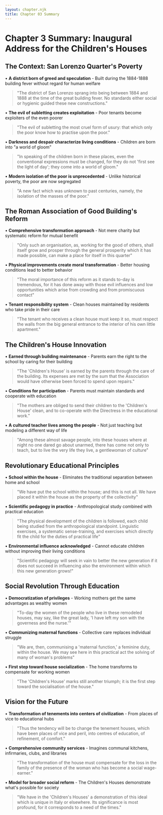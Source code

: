 ```yaml
---
layout: chapter.njk
title: Chapter 03 Summary
---
```


# Chapter 3 Summary: Inaugural Address for the Children's Houses

## The Context: San Lorenzo Quarter's Poverty
• **A district born of greed and speculation** - Built during the 1884-1888 building fever without regard for human welfare
> "The district of San Lorenzo sprang into being between 1884 and 1888 at the time of the great building fever. No standards either social or hygienic guided these new constructions."

• **The evil of subletting creates exploitation** - Poor tenants become exploiters of the even poorer
> "The evil of subletting the most cruel form of usury: that which only the poor know how to practise upon the poor."

• **Darkness and despair characterize living conditions** - Children are born into "a world of gloom"
> "In speaking of the children born in these places, even the conventional expressions must be changed, for they do not 'first see the light of day'; they come into a world of gloom."

• **Modern isolation of the poor is unprecedented** - Unlike historical poverty, the poor are now segregated
> "A new fact which was unknown to past centuries, namely, the isolation of the masses of the poor."

## The Roman Association of Good Building's Reform
• **Comprehensive transformation approach** - Not mere charity but systematic reform for mutual benefit
> "Only such an organisation, as, working for the good of others, shall itself grow and prosper through the general prosperity which it has made possible, can make a place for itself in this quarter"

• **Physical improvements create moral transformation** - Better housing conditions lead to better behavior
> "The moral importance of this reform as it stands to-day is tremendous, for it has done away with those evil influences and low opportunities which arise from crowding and from promiscuous contact"

• **Tenant responsibility system** - Clean houses maintained by residents who take pride in their care
> "The tenant who receives a clean house must keep it so, must respect the walls from the big general entrance to the interior of his own little apartment."

## The Children's House Innovation
• **Earned through building maintenance** - Parents earn the right to the school by caring for their building
> "The 'Children's House' is earned by the parents through the care of the building. Its expenses are met by the sum that the Association would have otherwise been forced to spend upon repairs."

• **Conditions for participation** - Parents must maintain standards and cooperate with education
> "The mothers are obliged to send their children to the 'Children's House' clean, and to co-operate with the Directress in the educational work."

• **A cultured teacher lives among the people** - Not just teaching but modeling a different way of life
> "Among these almost savage people, into these houses where at night no one dared go about unarmed, there has come not only to teach, but to live the very life they live, a gentlewoman of culture"

## Revolutionary Educational Principles
• **School within the house** - Eliminates the traditional separation between home and school
> "We have put the school within the house; and this is not all. We have placed it within the house as the property of the collectivity"

• **Scientific pedagogy in practice** - Anthropological study combined with practical education
> "The physical development of the children is followed, each child being studied from the anthropological standpoint. Linguistic exercises, a systematic sense-training, and exercises which directly fit the child for the duties of practical life"

• **Environmental influence acknowledged** - Cannot educate children without improving their living conditions
> "Scientific pedagogy will seek in vain to better the new generation if it does not succeed in influencing also the environment within which this new generation grows!"

## Social Revolution Through Education
• **Democratization of privileges** - Working mothers get the same advantages as wealthy women
> "To-day the women of the people who live in these remodeled houses, may say, like the great lady, 'I have left my son with the governess and the nurse.'"

• **Communizing maternal functions** - Collective care replaces individual struggle
> "We are, then, communising a 'maternal function,' a feminine duty, within the house. We may see here in this practical act the solving of many of woman's problems"

• **First step toward house socialization** - The home transforms to compensate for working women
> "The 'Children's House' marks still another triumph; it is the first step toward the socialisation of the house."

## Vision for the Future
• **Transformation of tenements into centers of civilization** - From places of vice to educational hubs
> "Thus the tendency will be to change the tenement houses, which have been places of vice and peril, into centres of education, of refinement, of comfort."

• **Comprehensive community services** - Imagines communal kitchens, infirmaries, clubs, and libraries
> "The transformation of the house must compensate for the loss in the family of the presence of the woman who has become a social wage-earner."

• **Model for broader social reform** - The Children's Houses demonstrate what's possible for society
> "We have in the 'Children's Houses' a demonstration of this ideal which is unique in Italy or elsewhere. Its significance is most profound, for it corresponds to a need of the times."